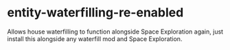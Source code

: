 # entity-waterfilling-re-enabled
Allows house waterfilling to function alongside Space Exploration again, just install this alongside any waterfill mod and Space Exploration.
